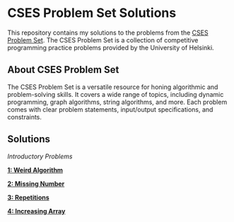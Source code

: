 

# CSES Problem Set Solutions
This repository contains my solutions to the problems from the [CSES Problem Set](https://cses.fi/problemset/). 
The CSES Problem Set is a collection of competitive programming practice problems provided by the University of Helsinki.

## About CSES Problem Set

The CSES Problem Set is a versatile resource for honing algorithmic and problem-solving skills. It covers a wide range of topics, including dynamic programming, graph algorithms, string algorithms, and more. Each problem comes with clear problem statements, input/output specifications, and constraints.

## Solutions

*Introductory Problems*

**[1: Weird Algorithm](https://github.com/Arunkumarpotnuru/Competitive-programming/blob/main/CSES-solutions/Weird_Algorithm.cpp)**

**[2: Missing Number](CSES-solutions/Missing_Number.cpp)**

**[3: Repetitions]()**

**[4: Increasing Array]()**

